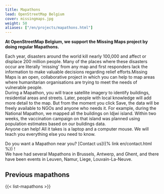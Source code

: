 ```yaml
---
title: Mapathons
lead: OpenStreetMap Belgium
cover: missingmaps.jpg
weight: 50
aliases: ["/en/projects/mapathons.html"]
---
```


**At OpenStreetMap Belgium, we support the Missing Maps project by doing regular Mapathons.**

Each year, disasters around the world kill nearly 100,000 and affect or displace 200 million people. Many of the places where these disasters occur are literally 'missing' from any map and first responders lack the information to make valuable decisions regarding relief efforts.Missing Maps is an open, collaborative project in which you can help to map areas where humanitarian organisations are trying to meet the needs of vulnerable people.  
During a Mapathon, you will trace satellite imagery to identify buildings, residential areas and streets. Later, people with local knowledge will add more detail to the map. But from the moment you click Save, the data will be freely available to NGOs and anyone who needs it. For example, during the National Mapathon, we mapped all the buildings on Idjwi island. Within two weeks, the vaccination campaign on that island was planned using population estimates based on our buildings data.  
Anyone can help! All it takes is a laptop and a computer mouse. We will teach you everything else you need to know.
  
Do you want a Mapathon near you? [Contact us]({% link en/contact.html %}) !  
We have had several Mapathons in Brussels, Antwerp, and Ghent, and there have been events in Leuven, Namur, Liege, Louvain-La-Neuve.

## Previous mapathons

{{< list-mapathons >}}